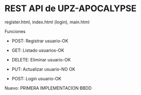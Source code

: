 # REST API de UPZ-APOCALYPSE

register.html, index.html (login), main.html

Funciones 

-	POST: Registrar usuario-OK

-	GET: Listado usuarios-OK

-	DELETE: Eliminar usuario-OK

-	PUT: Actualizar usuario-NO OK

-	POST: Login usuario-OK


Nuevo: PRIMERA IMPLEMENTACION BBDD

